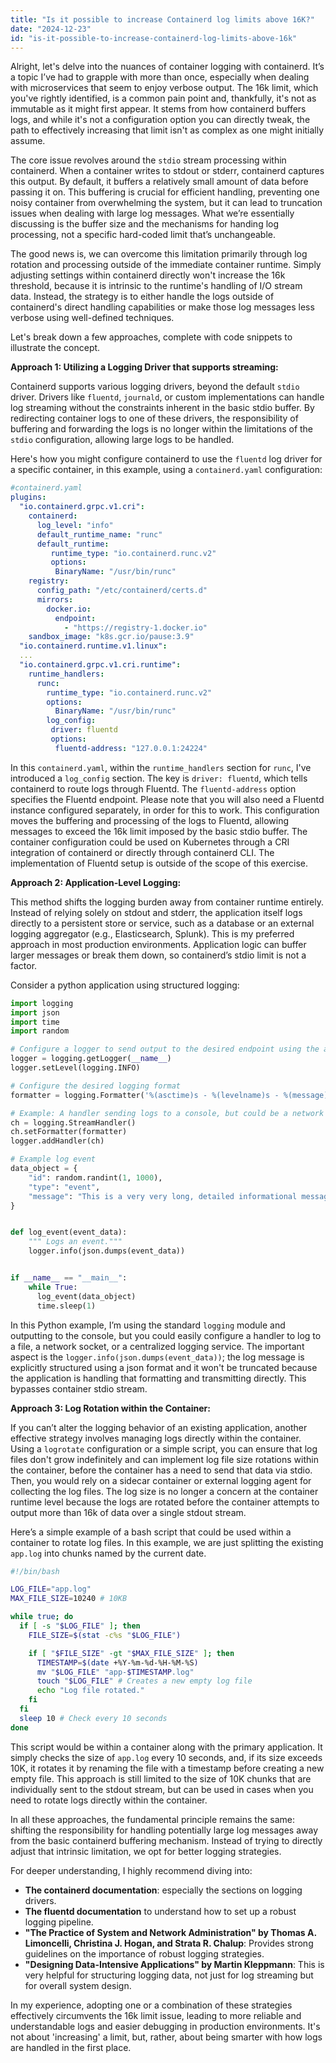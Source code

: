 ```yaml
---
title: "Is it possible to increase Containerd log limits above 16K?"
date: "2024-12-23"
id: "is-it-possible-to-increase-containerd-log-limits-above-16k"
---
```


Alright, let's delve into the nuances of container logging with containerd. It’s a topic I’ve had to grapple with more than once, especially when dealing with microservices that seem to enjoy verbose output. The 16k limit, which you've rightly identified, is a common pain point and, thankfully, it's not as immutable as it might first appear. It stems from how containerd buffers logs, and while it's not a configuration option you can directly tweak, the path to effectively increasing that limit isn't as complex as one might initially assume.

The core issue revolves around the `stdio` stream processing within containerd. When a container writes to stdout or stderr, containerd captures this output. By default, it buffers a relatively small amount of data before passing it on. This buffering is crucial for efficient handling, preventing one noisy container from overwhelming the system, but it can lead to truncation issues when dealing with large log messages. What we’re essentially discussing is the buffer size and the mechanisms for handing log processing, not a specific hard-coded limit that’s unchangeable.

The good news is, we can overcome this limitation primarily through log rotation and processing outside of the immediate container runtime. Simply adjusting settings within containerd directly won't increase the 16k threshold, because it is intrinsic to the runtime's handling of I/O stream data. Instead, the strategy is to either handle the logs outside of containerd's direct handling capabilities or make those log messages less verbose using well-defined techniques.

Let's break down a few approaches, complete with code snippets to illustrate the concept.

**Approach 1: Utilizing a Logging Driver that supports streaming:**

Containerd supports various logging drivers, beyond the default `stdio` driver. Drivers like `fluentd`, `journald`, or custom implementations can handle log streaming without the constraints inherent in the basic stdio buffer. By redirecting container logs to one of these drivers, the responsibility of buffering and forwarding the logs is no longer within the limitations of the `stdio` configuration, allowing large logs to be handled.

Here's how you might configure containerd to use the `fluentd` log driver for a specific container, in this example, using a `containerd.yaml` configuration:

```yaml
#containerd.yaml
plugins:
  "io.containerd.grpc.v1.cri":
    containerd:
      log_level: "info"
      default_runtime_name: "runc"
      default_runtime:
         runtime_type: "io.containerd.runc.v2"
         options:
          BinaryName: "/usr/bin/runc"
    registry:
      config_path: "/etc/containerd/certs.d"
      mirrors:
        docker.io:
          endpoint:
            - "https://registry-1.docker.io"
    sandbox_image: "k8s.gcr.io/pause:3.9"
  "io.containerd.runtime.v1.linux":
  ...
  "io.containerd.grpc.v1.cri.runtime":
    runtime_handlers:
      runc:
        runtime_type: "io.containerd.runc.v2"
        options:
          BinaryName: "/usr/bin/runc"
        log_config:
         driver: fluentd
         options:
          fluentd-address: "127.0.0.1:24224"

```

In this `containerd.yaml`, within the `runtime_handlers` section for `runc`, I've introduced a `log_config` section. The key is `driver: fluentd`, which tells containerd to route logs through Fluentd. The `fluentd-address` option specifies the Fluentd endpoint. Please note that you will also need a Fluentd instance configured separately, in order for this to work. This configuration moves the buffering and processing of the logs to Fluentd, allowing messages to exceed the 16k limit imposed by the basic stdio buffer. The container configuration could be used on Kubernetes through a CRI integration of containerd or directly through containerd CLI. The implementation of Fluentd setup is outside of the scope of this exercise.

**Approach 2: Application-Level Logging:**

This method shifts the logging burden away from container runtime entirely. Instead of relying solely on stdout and stderr, the application itself logs directly to a persistent store or service, such as a database or an external logging aggregator (e.g., Elasticsearch, Splunk). This is my preferred approach in most production environments. Application logic can buffer larger messages or break them down, so containerd’s stdio limit is not a factor.

Consider a python application using structured logging:

```python
import logging
import json
import time
import random

# Configure a logger to send output to the desired endpoint using the appropriate handler
logger = logging.getLogger(__name__)
logger.setLevel(logging.INFO)

# Configure the desired logging format
formatter = logging.Formatter('%(asctime)s - %(levelname)s - %(message)s')

# Example: A handler sending logs to a console, but could be a network socket or a file
ch = logging.StreamHandler()
ch.setFormatter(formatter)
logger.addHandler(ch)

# Example log event
data_object = {
    "id": random.randint(1, 1000),
    "type": "event",
    "message": "This is a very very long, detailed informational message which will never be truncated because the application logic is handling the logging directly instead of going through the container runtime stdout. It could contain extensive debugging details and operational data which might be essential for diagnosing operational issues. " * 100
}


def log_event(event_data):
    """ Logs an event."""
    logger.info(json.dumps(event_data))


if __name__ == "__main__":
    while True:
      log_event(data_object)
      time.sleep(1)
```

In this Python example, I’m using the standard `logging` module and outputting to the console, but you could easily configure a handler to log to a file, a network socket, or a centralized logging service. The important aspect is the `logger.info(json.dumps(event_data))`; the log message is explicitly structured using a json format and it won't be truncated because the application is handling that formatting and transmitting directly. This bypasses container stdio stream.

**Approach 3: Log Rotation within the Container:**

If you can’t alter the logging behavior of an existing application, another effective strategy involves managing logs directly within the container. Using a `logrotate` configuration or a simple script, you can ensure that log files don't grow indefinitely and can implement log file size rotations within the container, before the container has a need to send that data via stdio. Then, you would rely on a sidecar container or external logging agent for collecting the log files. The log size is no longer a concern at the container runtime level because the logs are rotated before the container attempts to output more than 16k of data over a single stdout stream.

Here’s a simple example of a bash script that could be used within a container to rotate log files. In this example, we are just splitting the existing `app.log` into chunks named by the current date.

```bash
#!/bin/bash

LOG_FILE="app.log"
MAX_FILE_SIZE=10240 # 10KB

while true; do
  if [ -s "$LOG_FILE" ]; then
    FILE_SIZE=$(stat -c%s "$LOG_FILE")

    if [ "$FILE_SIZE" -gt "$MAX_FILE_SIZE" ]; then
      TIMESTAMP=$(date +%Y-%m-%d-%H-%M-%S)
      mv "$LOG_FILE" "app-$TIMESTAMP.log"
      touch "$LOG_FILE" # Creates a new empty log file
      echo "Log file rotated."
    fi
  fi
  sleep 10 # Check every 10 seconds
done
```
This script would be within a container along with the primary application. It simply checks the size of `app.log` every 10 seconds, and, if its size exceeds 10K, it rotates it by renaming the file with a timestamp before creating a new empty file. This approach is still limited to the size of 10K chunks that are individually sent to the stdout stream, but can be used in cases when you need to rotate logs directly within the container.

In all these approaches, the fundamental principle remains the same: shifting the responsibility for handling potentially large log messages away from the basic containerd buffering mechanism. Instead of trying to directly adjust that intrinsic limitation, we opt for better logging strategies.

For deeper understanding, I highly recommend diving into:

*   **The containerd documentation**: especially the sections on logging drivers.
*   **The fluentd documentation** to understand how to set up a robust logging pipeline.
*   **"The Practice of System and Network Administration" by Thomas A. Limoncelli, Christina J. Hogan, and Strata R. Chalup**: Provides strong guidelines on the importance of robust logging strategies.
*   **"Designing Data-Intensive Applications" by Martin Kleppmann**: This is very helpful for structuring logging data, not just for log streaming but for overall system design.

In my experience, adopting one or a combination of these strategies effectively circumvents the 16k limit issue, leading to more reliable and understandable logs and easier debugging in production environments. It's not about 'increasing' a limit, but, rather, about being smarter with how logs are handled in the first place.
